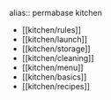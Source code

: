 alias:: permabase kitchen

- [[kitchen/rules]]
- [[kitchen/launch]]
- [[kitchen/storage]]
- [[kitchen/cleaning]]
- [[kitchen/menu]]
- [[kitchen/basics]]
- [[kitchen/recipes]]